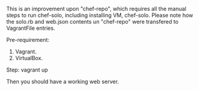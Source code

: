 This is an improvement upon "chef-repo", which requires all the manual steps to run chef-solo, 
including installing VM, chef-solo.
Please note how the solo.rb and web.json contents un "chef-repo" were transfered to VagrantFile entries.

Pre-requirement:
1. Vagrant.
2. VirtualBox.

Step:
vagrant up

Then you should have a working web server.

